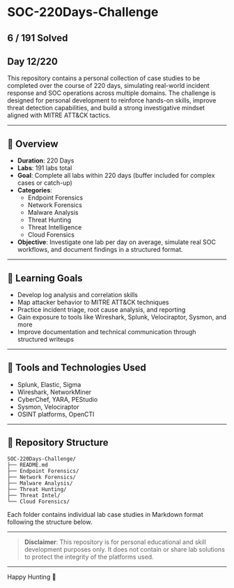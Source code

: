 <!-- GoogleBot: noindex -->

# SOC-220Days-Challenge

## 6 / 191 Solved
## Day 12/220

This repository contains a personal collection of case studies to be completed over the course of 220 days, simulating real-world incident response and SOC operations across multiple domains. The challenge is designed for personal development to reinforce hands-on skills, improve threat detection capabilities, and build a strong investigative mindset aligned with MITRE ATT&CK tactics.

---

## 📌 Overview
- **Duration**: 220 Days
- **Labs**: 191 labs total
- **Goal**: Complete all labs within 220 days (buffer included for complex cases or catch-up)
- **Categories**:
  - Endpoint Forensics
  - Network Forensics
  - Malware Analysis
  - Threat Hunting
  - Threat Intelligence
  - Cloud Forensics
- **Objective**: Investigate one lab per day on average, simulate real SOC workflows, and document findings in a structured format.

---

## 🧠 Learning Goals
- Develop log analysis and correlation skills
- Map attacker behavior to MITRE ATT&CK techniques
- Practice incident triage, root cause analysis, and reporting
- Gain exposure to tools like Wireshark, Splunk, Velociraptor, Sysmon, and more
- Improve documentation and technical communication through structured writeups

---

## 🧰 Tools and Technologies Used
- Splunk, Elastic, Sigma
- Wireshark, NetworkMiner
- CyberChef, YARA, PEStudio
- Sysmon, Velociraptor
- OSINT platforms, OpenCTI

---

## 📁 Repository Structure
```
SOC-220Days-Challenge/
├── README.md
├── Endpoint Forensics/
├── Network Forensics/
├── Malware Analysis/
├── Threat Hunting/
├── Threat Intel/
└── Cloud Forensics/
```
Each folder contains individual lab case studies in Markdown format following the structure below.

---

> **Disclaimer**: This repository is for personal educational and skill development purposes only. It does not contain or share lab solutions to protect the integrity of the platforms used.

---

Happy Hunting 🤠
